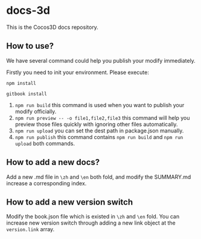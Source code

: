 # docs-3d
This is the Cocos3D docs repository.

## How to use?
We have several command could help you publish your modify immediately.

Firstly you need to init your environment. Please execute:

```
npm install

gitbook install
```

1. `npm run build` this command is used when you want to publish your modify officially.
2. `npm run preview -- -o file1,file2,file3` this command will help you preview those files quickly with ignoring other files automatically.
3. `npm run upload` you can set the dest path in package.json manually.
4. `npm run publish` this command contains `npm run build` and `npm run upload` both commands.

## How to add a new docs?

Add a new .md file in `\zh` and `\en` both fold, and modify the SUMMARY.md increase a corresponding index.

## How to add a new version switch

Modify the book.json file which is existed in `\zh` and `\en` fold. You can increase new version switch through adding a new link object at the `version.link` array.